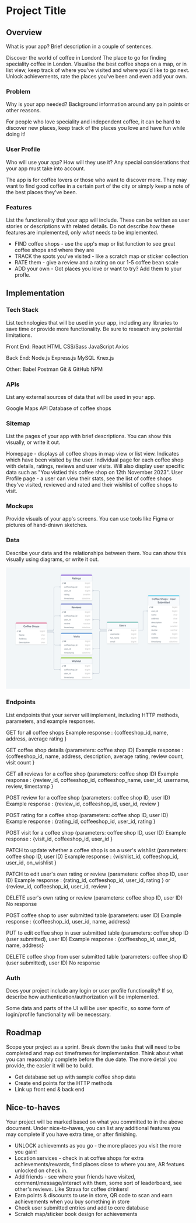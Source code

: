 # Project Title

## Overview

What is your app? Brief description in a couple of sentences.

Discover the world of coffee in London!
The place to go for finding speciality coffee in London. Visualise the best coffee shops on a map, or in list view, keep track of where you've visited and where you'd like to go next. Unlock achievements, rate the places you've been and even add your own.

### Problem

Why is your app needed? Background information around any pain points or other reasons.

For people who love speciality and independent coffee, it can be hard to discover new places, keep track of the places you love and have fun while doing it!

### User Profile

Who will use your app? How will they use it? Any special considerations that your app must take into account.

The app is for coffee lovers or those who want to discover more. They may want to find good coffee in a certain part of the city or simply keep a note of the best places they've been.

### Features

List the functionality that your app will include. These can be written as user stories or descriptions with related details. Do not describe _how_ these features are implemented, only _what_ needs to be implemented.

- FIND coffee shops - use the app's map or list function to see great coffee shops and where they are
- TRACK the spots you've visited - like a scratch map or sticker collection
- RATE them - give a review and a rating on our 1-5 coffee bean scale
- ADD your own - Got places you love or want to try? Add them to your profle.

## Implementation

### Tech Stack

List technologies that will be used in your app, including any libraries to save time or provide more functionality. Be sure to research any potential limitations.

Front End:
React
HTML
CSS/Sass
JavaScript
Axios

Back End:
Node.js
Express.js
MySQL
Knex.js

Other:
Babel
Postman
Git & GitHub
NPM

### APIs

List any external sources of data that will be used in your app.

Google Maps API
Database of coffee shops

### Sitemap

List the pages of your app with brief descriptions. You can show this visually, or write it out.

Homepage - displays all coffee shops in map view or list view. Indicates which have been visited by the user.
Individual page for each coffee shop with details, ratings, reviews and user visits. Will also display user specific data such as "You vistied this coffee shop on 12th November 2023".
User Profile page - a user can view their stats, see the list of coffee shops they've visited, reviewed and rated and their wishlist of coffee shops to visit.

### Mockups

Provide visuals of your app's screens. You can use tools like Figma or pictures of hand-drawn sketches.

### Data

Describe your data and the relationships between them. You can show this visually using diagrams, or write it out.

![Diagram of basic database tables and relationships between them.](./assets/diagrams/database-diagram.png)

### Endpoints

List endpoints that your server will implement, including HTTP methods, parameters, and example responses.

GET for all coffee shops
Example response :
{coffeeshop_id,
name,
address,
average rating
}

GET coffee shop details (parameters: coffee shop ID)
Example response :
{coffeeshop_id,
name,
address,
description,
average rating,
review count,
visit count
}

GET all reviews for a coffee shop (parameters: coffee shop ID)
Example response :
{review_id,
coffeeshop_id,
coffeeshop_name,
user_id,
username,
review,
timestamp
}

POST review for a coffee shop (parameters: coffee shop ID, user ID)
Example response :
{review_id,
coffeeshop_id,
user_id,
review
}

POST rating for a coffee shop (parameters: coffee shop ID, user ID)
Example response :
{rating_id,
coffeeshop_id,
user_id,
rating
}

POST visit for a coffee shop (parameters: coffee shop ID, user ID)
Example response :
{visit_id,
coffeeshop_id,
user_id
}

PATCH to update whether a coffee shop is on a user's wishlist (parameters: coffee shop ID, user ID)
Example response :
{wishlist_id,
coffeeshop_id,
user_id,
on_wishlist
}

PATCH to edit user's own rating or review (parameters: coffee shop ID, user ID)
Example response :
{rating_id,
coffeeshop_id,
user_id,
rating
}
or
{review_id,
coffeeshop_id,
user_id,
review
}

DELETE user's own rating or review (parameters: coffee shop ID, user ID)
No response

POST coffee shop to user submitted table (parameters: user ID)
Example response :
{coffeeshop_id,
user_id,
name,
address}

PUT to edit coffee shop in user submitted table (parameters: coffee shop ID (user submitted), user ID)
Example response :
{coffeeshop_id,
user_id,
name,
address}

DELETE coffee shop from user submitted table (parameters: coffee shop ID (user submitted), user ID)
No response

### Auth

Does your project include any login or user profile functionality? If so, describe how authentication/authorization will be implemented.

Some data and parts of the UI will be user specific, so some form of login/profile functionality will be necessary.

## Roadmap

Scope your project as a sprint. Break down the tasks that will need to be completed and map out timeframes for implementation. Think about what you can reasonably complete before the due date. The more detail you provide, the easier it will be to build.

- Get database set up with sample coffee shop data
- Create end points for the HTTP methods
- Link up front end & back end

## Nice-to-haves

Your project will be marked based on what you committed to in the above document. Under nice-to-haves, you can list any additional features you may complete if you have extra time, or after finishing.

- UNLOCK achievemnts as you go - the more places you visit the more you gain!
- Location services - check in at coffee shops for extra achievements/rewards, find places close to where you are, AR featues unlocked on check in.
- Add friends - see where your friends have visited, comment/message/interact with them, some sort of leaderboard, see other's reviews. Like Strava for coffee drinkers!
- Earn points & discounts to use in store, QR code to scan and earn achievements when you buy something in store
- Check user submitted entries and add to core database
- Scratch map/sticker book design for achievements
